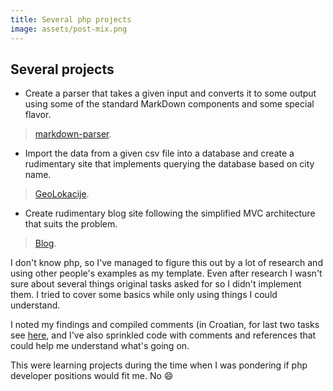 ```yaml
---
title: Several php projects
image: assets/post-mix.png
---
```


## Several projects
- Create a parser that takes a given input and converts it to some output using some of the standard MarkDown components and some special flavor.
> [markdown-parser](https://github.com/inesucrvenom/practice-archive/tree/master/job-interview-php/markdown-parser).

- Import the data from a given csv file into a database and create a rudimentary site that implements querying the database based on city name.
> [GeoLokacije](https://github.com/inesucrvenom/practice-archive/tree/master/job-interview-php/GeoLokacije).

- Create rudimentary blog site following the simplified MVC architecture that suits the problem.
> [Blog](https://github.com/inesucrvenom/practice-archive/tree/master/job-interview-php/Blog).

<!--more-->
I don't know php, so I've managed to figure this out by a lot of research and using other people's examples as my template. Even after research I wasn't sure about several things original tasks asked for so I didn't implement them. I tried to cover some basics while only using things I could understand.

I noted my findings and compiled comments (in Croatian, for last two tasks see [here](https://github.com/inesucrvenom/practice-archive/tree/master/job-interview-php/php-comments.pdf), and I've also sprinkled code with comments and references that could help me understand what's going on.

This were learning projects during the time when I was pondering if php developer positions would fit me. No :smile:
